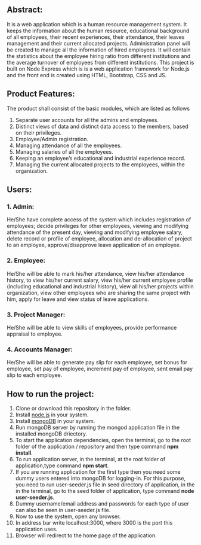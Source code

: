 ## Abstract:
It is a web application which is a human resource management system. It keeps the information about the human resource, educational background of all employees, their  recent experiences, their attendance, their  leaves management and their current allocated projects. Administration panel will be created to manage all the information of hired employees. It will contain the statistics about the employee hiring ratio from different institutions and the average turnover of employees from different institutions. This project is built on Node Express which is is a web application framework for Node.js and the front end is created using HTML, Bootstrap, CSS and JS.  

## Product Features:
The product shall consist of the basic modules, which are listed as follows
1. Separate user accounts for all the admins and employees.
1. Distinct views of data and distinct data access to the members, based on their privileges.
1. Employee/Admin registration.
1. Managing attendance of all the employees.
1. Managing salaries of all the employees.
1. Keeping an employee’s educational and industrial experience record.
1. Managing the current allocated projects to the employees, within the organization.

## Users:
 ### 1. Admin:
He/She have complete access of the system which includes registration of employees; decide privileges for other employees, viewing       and modifying attendance of the present day, viewing and modifying employee salary, delete record or profile of employee, allocation     and de-allocation of project to an employee, approve/disapprove leave application of an employee.
 ### 2. Employee:
He/She will be able to mark his/her attendance, view his/her attendance history, to view his/her current salary,  view his/her current employee profile (including educational and industrial history), view all his/her projects within organization, view other         employees who are sharing the same project with him, apply for leave and view status of leave applications.
 ### 3. Project Manager:
He/She will be able to view skills of employees, provide performance appraisal to employee.
 ### 4. Accounts Manager:
He/She will be able to generate pay slip for each employee, set bonus for employee, set pay of employee, increment pay of employee, sent email pay slip to each employee. 

## How to run the project:
1. Clone or download this repository in the folder.
1. Install [node.js](https://nodejs.org/en/download/) in your system.
1. Install [mongoDB](https://www.mongodb.com/) in your system. 
1. Run mongoDB server by running the mongod application file in the installed mongoDB driectory.
1. To start the application dependencies, open the terminal, go to the root folder of the application / repository and then type command **npm install**.
1. To run application server, in the terminal, at the root folder of application,type command **npm start**.
1. If you are running application for the first type then you need some dummy users entered into mongoDB for logging-in. For this purpose, you need to run user-seeder.js file in seed directory of application, in the in the terminal, go to the seed folder of application, type command **node user-seeder.js**.
1. Dummy username/email address and passwords for each type of user can also be seen in user-seeder.js file. 
1. Now to use the system, open any browser.
1. In address bar write localhost:3000, where 3000 is the port this application uses.
1. Browser will redirect to the home page of the application.
